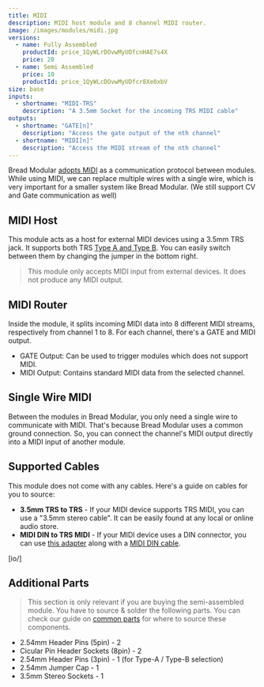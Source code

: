 ```yaml
---
title: MIDI
description: MIDI host module and 8 channel MIDI router.
image: /images/modules/midi.jpg
versions:
  - name: Fully Assembled
    productId: price_1QyWLrDOvwMyUDfcnHAE7s4X
    price: 20
  - name: Semi Assembled
    price: 10
    productId: price_1QyWLcDOvwMyUDfcr8Xe0xbV
size: base
inputs:
  - shortname: "MIDI-TRS"
    description: "A 3.5mm Socket for the incoming TRS MIDI cable"
outputs:
  - shortname: "GATE[n]"
    description: "Access the gate output of the nth channel"
  - shortname: "MIDI[n]"
    description: "Access the MIDI stream of the nth channel"
--- 
```


Bread Modular [adopts MIDI](/docs/technical-details/modular-midi) as a communication protocol between modules. While using MIDI, we can replace multiple wires with a single wire, which is very important for a smaller system like Bread Modular.
(We still support CV and Gate communication as well)

## MIDI Host

This module acts as a host for external MIDI devices using a 3.5mm TRS jack. It supports both TRS [Type A and Type B](https://minimidi.world). You can easily switch between them by changing the jumper in the bottom right.

> This module only accepts MIDI input from external devices. It does not produce any MIDI output.

## MIDI Router

Inside the module, it splits incoming MIDI data into 8 different MIDI streams, respectively from channel 1 to 8. For each channel, there's a GATE and MIDI output. 

* GATE Output: Can be used to trigger modules which does not support MIDI.
* MIDI Output: Contains standard MIDI data from the selected channel.

## Single Wire MIDI

Between the modules in Bread Modular, you only need a single wire to communicate with MIDI. That's because Bread Modular uses a common ground connection. So, you can connect the channel's MIDI output directly into a MIDI input of another module.

## Supported Cables

This module does not come with any cables. Here's a guide on cables for you to source:

* **3.5mm TRS to TRS** - If your MIDI device supports TRS MIDI, you can use a "3.5mm stereo cable". It can be easily found at any local or online audio store.
* **MIDI DIN to TRS MIDI** - If your MIDI device uses a DIN connector, you can use [this adapter](https://www.amazon.com/s?k=MIDI+to+TRS) along with a [MIDI DIN cable](https://www.amazon.com/s?k=MIDI+DIN+cable).

[io/]

## Additional Parts

> This section is only relevant if you are buying the semi-assembled module. You have to source & solder the following parts. You can check our guide on [common parts](/docs/technical-details/common-parts) for where to source these components.

* 2.54mm Header Pins (5pin) - 2
* Cicular Pin Header Sockets (8pin) - 2
* 2.54mm Header Pins (3pin) - 1 (for Type-A / Type-B selection)
* 2.54mm Jumper Cap - 1
* 3.5mm Stereo Sockets - 1
